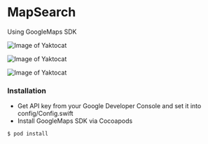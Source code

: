 # MapSearch

Using GoogleMaps SDK

![Image of Yaktocat](http://i.imgur.com/bVJYDOT.png)

![Image of Yaktocat](http://i.imgur.com/NMo8v3w.png)

![Image of Yaktocat](http://i.imgur.com/3aHzbbF.png)


### Installation
* Get API key from your Google Developer Console and set it into config/Config.swift
* Install GoogleMaps SDK via Cocoapods

```sh
$ pod install
```
